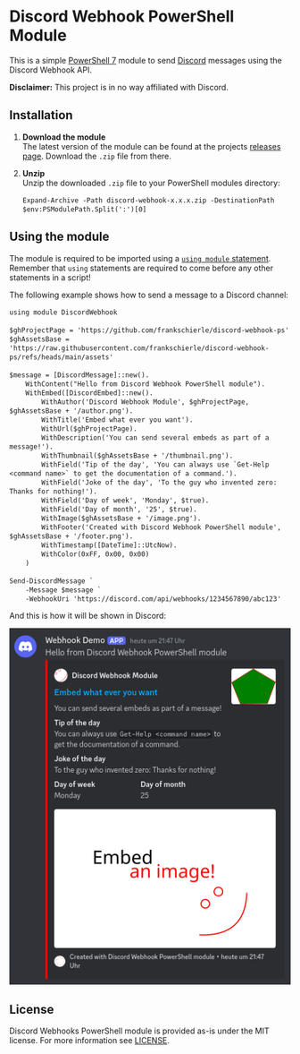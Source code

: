 # Discord Webhook PowerShell Module
This is a simple [PowerShell 7](https://github.com/PowerShell/PowerShell/) module to send [Discord](https://discord.com) messages using the Discord Webhook API.

**Disclaimer:** This project is in no way affiliated with Discord.

## Installation
1. **Download the module**  
   The latest version of the module can be found at the projects [releases page](https://github.com/frankschierle/discord-webhook-ps/releases). Download the `.zip` file from there.

2. **Unzip**  
   Unzip the downloaded `.zip` file to your PowerShell modules directory:
   ```pwsh
   Expand-Archive -Path discord-webhook-x.x.x.zip -DestinationPath $env:PSModulePath.Split(':')[0]
   ```

## Using the module
The module is required to be imported using a [`using module` statement](https://learn.microsoft.com/en-us/powershell/module/microsoft.powershell.core/about/about_using). Remember that `using` statements are required to come before any other statements in a script!

The following example shows how to send a message to a Discord channel:
```pwsh
using module DiscordWebhook

$ghProjectPage = 'https://github.com/frankschierle/discord-webhook-ps'
$ghAssetsBase = 'https://raw.githubusercontent.com/frankschierle/discord-webhook-ps/refs/heads/main/assets'

$message = [DiscordMessage]::new().
    WithContent("Hello from Discord Webhook PowerShell module").
    WithEmbed([DiscordEmbed]::new().
        WithAuthor('Discord Webhook Module', $ghProjectPage, $ghAssetsBase + '/author.png').
        WithTitle('Embed what ever you want').
        WithUrl($ghProjectPage).
        WithDescription('You can send several embeds as part of a message!').
        WithThumbnail($ghAssetsBase + '/thumbnail.png').
        WithField('Tip of the day', 'You can always use `Get-Help <command name>` to get the documentation of a command.').
        WithField('Joke of the day', 'To the guy who invented zero: Thanks for nothing!').
        WithField('Day of week', 'Monday', $true).
        WithField('Day of month', '25', $true).
        WithImage($ghAssetsBase + '/image.png').
        WithFooter('Created with Discord Webhook PowerShell module', $ghAssetsBase + '/footer.png').
        WithTimestamp([DateTime]::UtcNow).
        WithColor(0xFF, 0x00, 0x00)
    )

Send-DiscordMessage `
    -Message $message `
    -WebhookUri 'https://discord.com/api/webhooks/1234567890/abc123'
```
And this is how it will be shown in Discord:

![Screenshot of a message, sent to Discord](assets/result.png)

## License
Discord Webhooks PowerShell module is provided as-is under the MIT license. For more information see [LICENSE](LICENSE).
